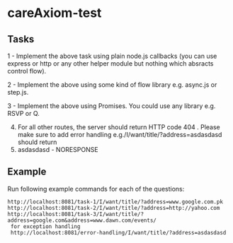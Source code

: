# careAxiom-test
## Tasks

1 - Implement the above task using plain node.js callbacks (you can use express or http or any other helper module but nothing which absracts control flow).

2 - Implement the above using some kind of flow library e.g. async.js or step.js.

3 - Implement the above using Promises. You could use any library e.g. RSVP or Q.

4. For all other routes, the server should return HTTP code 404 .
       Please make sure to add error handling e.g./I/want/title/?address=asdasdasd should return <li> asdasdasd - NORESPONSE </li>

## Example
Run following example commands for each of the questions:<br>

    http://localhost:8081/task-1/I/want/title/?address=www.google.com.pk
    http://localhost:8081/task-2/I/want/title/?address=http://yahoo.com
    http://localhost:8081/task-3/I/want/title/?address=google.com&address=www.dawn.com/events/
     for exception handling
     http://localhost:8081/error-handling/I/want/title/?address=asdasdasd



